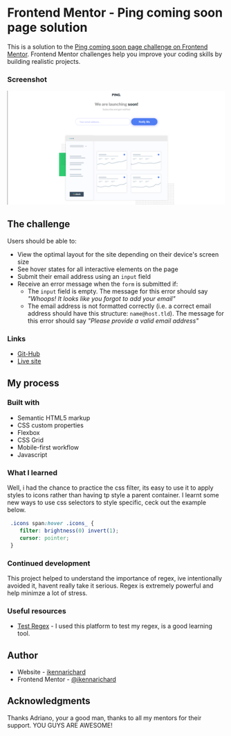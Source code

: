 # Frontend Mentor - Ping coming soon page solution

This is a solution to the [Ping coming soon page challenge on Frontend Mentor](https://www.frontendmentor.io/challenges/ping-single-column-coming-soon-page-5cadd051fec04111f7b848da). Frontend Mentor challenges help you improve your coding skills by building realistic projects. 

### Screenshot

![](./images/screenshot-page.png)



## The challenge

Users should be able to:

- View the optimal layout for the site depending on their device's screen size
- See hover states for all interactive elements on the page
- Submit their email address using an `input` field
- Receive an error message when the `form` is submitted if:
	- The `input` field is empty. The message for this error should say *"Whoops! It looks like you forgot to add your email"*
	- The email address is not formatted correctly (i.e. a correct email address should have this structure: `name@host.tld`). The message for this error should say *"Please provide a valid email address"*


### Links

- [Git-Hub](https://github.com/ikennarichard/ping-coming-soon-page)
- [Live site](https://ikennarichard.github.io/ping-coming-soon-page/)

## My process

### Built with

- Semantic HTML5 markup
- CSS custom properties
- Flexbox
- CSS Grid
- Mobile-first workflow
- Javascript

### What I learned

Well, i had the chance to practice the css filter, its easy to use it to apply styles to icons rather than having tp style a parent container.  I learnt some new ways to use css selectors to style specific, ceck out the example below.

```css
 .icons span:hover .icons_ {
    filter: brightness(0) invert(1);
    cursor: pointer;
 }
```


### Continued development

This project helped to understand the importance of regex, ive intentionally avoided it, havent really take it serious. Regex is extremely powerful and help minimze a lot of stress.  

### Useful resources

- [Test Regex](https://regexr.com) - I used this platform to test my regex, is a good learning tool.

## Author

- Website - [ikennarichard](https://github.com/ikennarichard)
- Frontend Mentor - [@ikennarichard](https://www.frontendmentor.io/profile/ikennarichard)

## Acknowledgments

Thanks Adriano, your a good man, thanks to all my mentors for their support. YOU GUYS ARE AWESOME!

